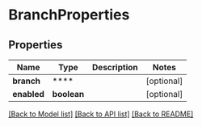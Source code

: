 # BranchProperties

## Properties
Name | Type | Description | Notes
------------ | ------------- | ------------- | -------------
**branch** | **** |  | [optional] 
**enabled** | **boolean** |  | [optional] 

[[Back to Model list]](../README.md#documentation-for-models) [[Back to API list]](../README.md#documentation-for-api-endpoints) [[Back to README]](../README.md)


